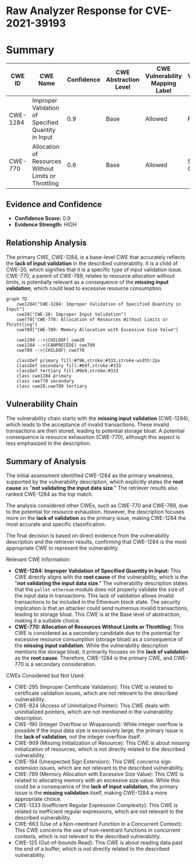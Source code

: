 # Raw Analyzer Response for CVE-2021-39193

# Summary
| CWE ID | CWE Name | Confidence | CWE Abstraction Level | CWE Vulnerability Mapping Label | CWE-Vulnerability Mapping Notes |
|---|---|---|---|---|---|
| CWE-1284 | Improper Validation of Specified Quantity in Input | 0.9 | Base | Allowed | Primary CWE |
| CWE-770 | Allocation of Resources Without Limits or Throttling | 0.6 | Base | Allowed | Secondary Candidate |

## Evidence and Confidence

*   **Confidence Score:** 0.9
*   **Evidence Strength:** HIGH

## Relationship Analysis
The primary CWE, CWE-1284, is a base-level CWE that accurately reflects the **lack of input validation** in the described vulnerability. It is a child of CWE-20, which signifies that it is a specific type of input validation issue. CWE-770, a parent of CWE-789, relates to resource allocation without limits, is potentially relevant as a consequence of the **missing input validation**, which could lead to excessive resource consumption.

```mermaid
graph TD
    cwe1284["CWE-1284: Improper Validation of Specified Quantity in Input"]
    cwe20["CWE-20: Improper Input Validation"]
    cwe770["CWE-770: Allocation of Resources Without Limits or Throttling"]
    cwe789["CWE-789: Memory Allocation with Excessive Size Value"]
    
    cwe1284 -->|CHILDOF| cwe20
    cwe1284 -->|CANPRECEDE| cwe789
    cwe789 -->|CHILDOF| cwe770
    
    classDef primary fill:#f96,stroke:#333,stroke-width:2px
    classDef secondary fill:#69f,stroke:#333
    classDef tertiary fill:#9e9,stroke:#333
    class cwe1284 primary
    class cwe770 secondary
    class cwe20,cwe789 tertiary
```

## Vulnerability Chain
The vulnerability chain starts with the **missing input validation** (CWE-1284), which leads to the acceptance of invalid transactions. These invalid transactions are then stored, leading to potential storage bloat. A potential consequence is resource exhaustion (CWE-770), although this aspect is less emphasized in the description.

## Summary of Analysis
The initial assessment identified CWE-1284 as the primary weakness, supported by the vulnerability description, which explicitly states the **root cause** as "**not validating the input data size**." The retriever results also ranked CWE-1284 as the top match.

The analysis considered other CWEs, such as CWE-770 and CWE-789, due to the potential for resource exhaustion. However, the description focuses more on the **lack of validation** as the primary issue, making CWE-1284 the most accurate and specific classification.

The final decision is based on direct evidence from the vulnerability description and the retriever results, confirming that CWE-1284 is the most appropriate CWE to represent the vulnerability.

Relevant CWE Information:

*   **CWE-1284: Improper Validation of Specified Quantity in Input:** This CWE directly aligns with the **root cause** of the vulnerability, which is the "**not validating the input data size**." The vulnerability description states that the `pallet-ethereum` module does not properly validate the size of the input data in transactions. This lack of validation allows invalid transactions to be included in the Ethereum block state. The security implication is that an attacker could send numerous invalid transactions, leading to storage bloat. This CWE is at the Base level of abstraction, making it a suitable choice.
*   **CWE-770: Allocation of Resources Without Limits or Throttling:** This CWE is considered as a secondary candidate due to the potential for excessive resource consumption (storage bloat) as a consequence of the **missing input validation**. While the vulnerability description mentions the storage bloat, it primarily focuses on the **lack of validation** as the **root cause**. Therefore, CWE-1284 is the primary CWE, and CWE-770 is a secondary consideration.

CWEs Considered but Not Used:

*   CWE-295 (Improper Certificate Validation): This CWE is related to certificate validation issues, which are not relevant to the described vulnerability.
*   CWE-824 (Access of Uninitialized Pointer): This CWE deals with uninitialized pointers, which are not mentioned in the vulnerability description.
*   CWE-190 (Integer Overflow or Wraparound): While integer overflow is possible if the input data size is excessively large, the primary issue is the **lack of validation**, not the integer overflow itself.
*   CWE-909 (Missing Initialization of Resource): This CWE is about missing initialization of resources, which is not directly related to the described vulnerability.
*   CWE-194 (Unexpected Sign Extension): This CWE concerns sign extension issues, which are not relevant to the described vulnerability.
*   CWE-789 (Memory Allocation with Excessive Size Value): This CWE is related to allocating memory with an excessive size value. While this could be a consequence of the **lack of input validation**, the primary issue is the **missing validation** itself, making CWE-1284 a more appropriate choice.
*   CWE-1333 (Inefficient Regular Expression Complexity): This CWE is related to inefficient regular expressions, which are not relevant to the described vulnerability.
*   CWE-663 (Use of a Non-reentrant Function in a Concurrent Context): This CWE concerns the use of non-reentrant functions in concurrent contexts, which is not relevant to the described vulnerability.
*   CWE-125 (Out-of-bounds Read): This CWE is about reading data past the end of a buffer, which is not directly related to the described vulnerability.